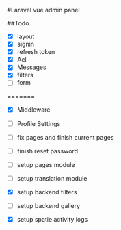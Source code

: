 #Laravel vue admin panel

##Todo
* [x] layout
* [x] signin
* [x] refresh token
* [x] Acl
* [X] Messages
* [x] filters
* [ ] form

=======
* [X] Middleware
* [ ] Profile Settings
* [ ] fix pages and finish current pages

* [ ] finish reset password 
* [ ] setup pages module
* [ ] setup translation module

* [X] setup backend filters
* [ ] setup backend gallery
* [X] setup spatie activity logs
